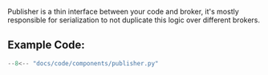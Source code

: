 Publisher is a thin interface between your code and broker, 
it's mostly responsible for serialization to not duplicate this logic
over different brokers.

## Example Code:
```python
--8<-- "docs/code/components/publisher.py"
```
